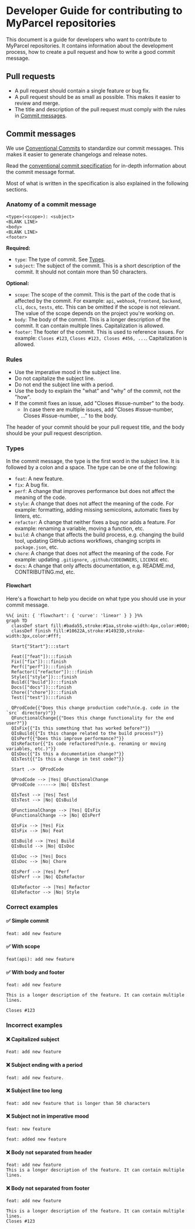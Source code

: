# Developer Guide for contributing to MyParcel repositories

This document is a guide for developers who want to contribute to MyParcel repositories. It contains information about the development process, how to create a pull request and how to write a good commit message.

## Pull requests

- A pull request should contain a single feature or bug fix.
- A pull request should be as small as possible. This makes it easier to review and merge.
- The title and description of the pull request must comply with the rules in [Commit messages](#commit-messages).

## Commit messages

We use [Conventional Commits](https://www.conventionalcommits.org/en/v1.0.0/) to standardize our commit messages. This makes it easier to generate changelogs and release notes.

Read the [conventional commit specification](https://www.conventionalcommits.org/en/v1.0.0/#specification) for in-depth information about the commit message format.

Most of what is written in the specification is also explained in the following sections.

### Anatomy of a commit message

```text
<type>(<scope>): <subject>
<BLANK LINE>
<body>
<BLANK LINE>
<footer>
```

**Required:**

- `type`: The type of commit. See [Types](#types).
- `subject`: The subject of the commit. This is a short description of the commit. It should not contain more than 50 characters.

**Optional:**

- `scope`: The scope of the commit. This is the part of the code that is affected by the commit. For example: `api`, `webhook`, `frontend`, `backend`, `cli`, `docs`, `tests`, etc. This can be omitted if the scope is not relevant. The value of the scope depends on the project you're working on.
- `body`: The body of the commit. This is a longer description of the commit. It can contain multiple lines. Capitalization is allowed.
- `footer`: The footer of the commit. This is used to reference issues. For example: `Closes #123`, `Closes #123, Closes #456, ...`. Capitalization is allowed.

### Rules

- Use the imperative mood in the subject line.
- Do not capitalize the subject line.
- Do not end the subject line with a period.
- Use the body to explain the "what" and "why" of the commit, not the "how".
- If the commit fixes an issue, add "Closes #issue-number" to the body.
  - In case there are multiple issues, add "Closes #issue-number, Closes #issue-number, ..." to the body.

The header of your commit should be your pull request title, and the body should be your pull request description.

### Types

In the commit message, the type is the first word in the subject line. It is followed by a colon and a space. The type can be one of the following:

- `feat`: A new feature.
- `fix`: A bug fix.
- `perf`: A change that improves performance but does not affect the meaning of the code.
- `style`: A change that does not affect the meaning of the code. For example: formatting, adding missing semicolons, automatic fixes by linters, etc.
- `refactor`: A change that neither fixes a bug nor adds a feature. For example: renaming a variable, moving a function, etc.
- `build`: A change that affects the build process, e.g. changing the build tool, updating GitHub actions workflows, changing scripts in `package.json`, etc.
- `chore`: A change that does not affect the meaning of the code. For example: updating `.gitignore`, `.github/CODEOWNERS`, `LICENSE` etc.
- `docs`: A change that only affects documentation, e.g. README.md, CONTRIBUTING.md, etc.

#### Flowchart

Here's a flowchart to help you decide on what type you should use in your commit message.

```mermaid
%%{ init: { 'flowchart': { 'curve': 'linear' } } }%%
graph TD
  classDef start fill:#bada55,stroke:#1aa,stroke-width:4px,color:#000;
  classDef finish fill:#10622A,stroke:#14923D,stroke-width:3px,color:#fff;

  Start{"Start"}:::start
  
  Feat(["feat"]):::finish
  Fix(["fix"]):::finish
  Perf(["perf"]):::finish
  Refactor(["refactor"]):::finish
  Style(["style"]):::finish
  Build(["build"]):::finish
  Docs(["docs"]):::finish
  Chore(["chore"]):::finish
  Test(["test"]):::finish

  QProdCode{{"Does this change production code?\n(e.g. code in the `src` directory)"}}
  QFunctionalChange{{"Does this change functionality for the end user?"}}
  QIsFix{{"Is this something that has worked before?"}}
  QIsBuild{{"Is this change related to the build process?"}}
  QIsPerf{{"Does this improve performance?"}}
  QIsRefactor{{"Is code refactored?\n(e.g. renaming or moving variables, etc.)"}}
  QIsDoc{{"Is this a documentation change?"}}
  QIsTest{{"Is this a change in test code?"}}

  Start .->  QProdCode

  QProdCode --> |Yes| QFunctionalChange
  QProdCode ------> |No| QIsTest

  QIsTest --> |Yes| Test
  QIsTest --> |No| QIsBuild

  QFunctionalChange --> |Yes| QIsFix
  QFunctionalChange --> |No| QIsPerf
  
  QIsFix --> |Yes| Fix
  QIsFix --> |No| Feat
  
  QIsBuild --> |Yes| Build
  QIsBuild --> |No| QIsDoc
  
  QIsDoc --> |Yes| Docs
  QIsDoc --> |No| Chore
  
  QIsPerf --> |Yes| Perf
  QIsPerf --> |No| QIsRefactor
  
  QIsRefactor --> |Yes| Refactor
  QIsRefactor --> |No| Style
```

### Correct examples

#### ✅ Simple commit

```text
feat: add new feature
```

#### ✅ With scope

```text
feat(api): add new feature
```

#### ✅ With body and footer

```text
feat: add new feature

This is a longer description of the feature. It can contain multiple lines.

Closes #123
```

### Incorrect examples

#### ❌ Capitalized subject

```text
Feat: add new feature
```

#### ❌ Subject ending with a period

```text
feat: add new feature.
```

#### ❌ Subject line too long

```text
feat: add new feature that is longer than 50 characters
```

#### ❌ Subject not in imperative mood

```text
feat: new feature
```

```text
feat: added new feature
```

#### ❌ Body not separated from header

```text
feat: add new feature
This is a longer description of the feature. It can contain multiple lines.
```

#### ❌ Body not separated from footer

```text
feat: add new feature

This is a longer description of the feature. It can contain multiple lines.
Closes #123
```
